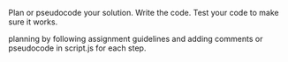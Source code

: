 Plan or pseudocode your solution.
Write the code.
Test your code to make sure it works.

planning by following assignment guidelines and adding comments or pseudocode in script.js for each step.